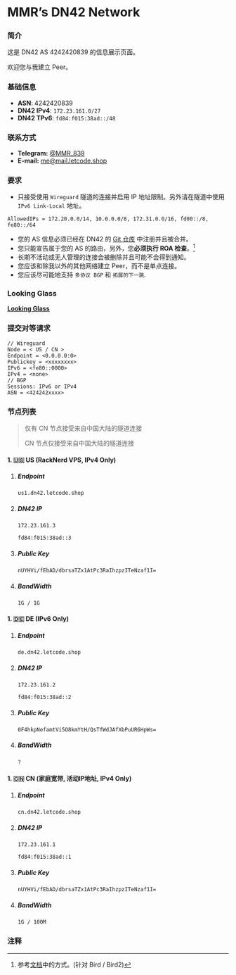 # MMR’s DN42 Network

### 简介
  这是 DN42 AS 4242420839 的信息展示页面。

  欢迎您与我建立 Peer。

### 基础信息
- **ASN**: 4242420839
- **DN42 IPv4**: `172.23.161.0/27`
- **DN42 TPv6**: `fd84:f015:38ad::/48`

### 联系方式
  - **Telegram:** [@MMR_839](https://t.me/MMR_839)
  - **E-mail:** [me@mail.letcode.shop](me@mail.letcode.shop)
    
### 要求
  - 只接受使用 `Wireguard` 隧道的连接并启用 IP 地址限制。另外请在隧道中使用 `IPv6 Link-Local` 地址。
```
AllowedIPs = 172.20.0.0/14, 10.0.0.0/8, 172.31.0.0/16, fd00::/8, fe80::/64
```
  - 您的 AS 信息必须已经在 DN42 的 [Git 仓库](git.dn42.dev) 中注册并且被合并。
  - 您只能宣告属于您的 AS 的路由，另外，您**必须执行 ROA 检查**。[^1]
  - 长期不活动或无人管理的连接会被删除并且可能不会得到通知。
  - 您应该和除我以外的其他网络建立 Peer，而不是单点连接。
  - 您应该尽可能地支持 `多协议 BGP` 和 `拓展的下一跳`.

### Looking Glass

[**Looking Glass**](https://lg-dn42.letcode.shop)

### 提交对等请求
```text
// Wireguard
Node = < US / CN >
Endpoint = <0.0.0.0:0>
Publickey = <xxxxxxxx>
IPv6 = <fe80::0000>
IPv4 = <none>
// BGP
Sessions: IPv6 or IPv4
ASN = <424242xxxx>
```
### 节点列表

> 仅有 CN 节点接受来自中国大陆的隧道连接
>
> CN 节点仅接受来自中国大陆的隧道连接

#### 1. 🇺🇸 US (RackNerd VPS, IPv4 Only)
  1. ##### Endpoint
     
     `us1.dn42.letcode.shop`
     
  4. ##### DN42 IP

     `172.23.161.3`
     
     `fd84:f015:38ad::3`
     
  6. ##### Public Key

     `nUYHVi/fEbAD/dbrsaTZx1AtPc3RaIhzpzITeNzaf1I=`

  7. ##### BandWidth
     
     `1G / 1G`

#### 1. 🇩🇪 DE (IPv6 Only)
  1. ##### Endpoint

     `de.dn42.letcode.shop`

  3. ##### DN42 IP

     `172.23.161.2`

     `fd84:f015:38ad::2`

  4. ##### Public Key

     `0F4hkpNefamtVi5O8kmYtH/QsTfWdJAfXbPuUR6HpWs=`

  5. ##### BandWidth

     ` ? `

#### 1. 🇨🇳 CN (家庭宽带, 活动IP地址, IPv4 Only)
  1. ##### Endpoint

     `cn.dn42.letcode.shop`
     
  3. ##### DN42 IP

     `172.23.161.1`
     
     `fd84:f015:38ad::1`
     
  5. ##### Public Key

     `nUYHVi/fEbAD/dbrsaTZx1AtPc3RaIhzpzITeNzaf1I=`

  6. ##### BandWidth
     `1G / 100M`

### 注释
[^1]: 参考[文档](https://wiki.dn42.us/howto/Bird#route-origin-authorization_roa-tables)中的方式。(针对 Bird / Bird2)
